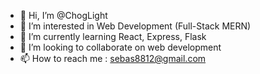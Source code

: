 - 👋 Hi, I’m @ChogLight
- 👀 I’m interested in Web Development (Full-Stack MERN)
- 🌱 I’m currently learning React, Express, Flask
- 💞️ I’m looking to collaborate on web development 
- 📫 How to reach me : sebas8812@gmail.com

<!---
ChogLight/ChogLight is a ✨ special ✨ repository because its `README.md` (this file) appears on your GitHub profile.
You can click the Preview link to take a look at your changes.
--->

